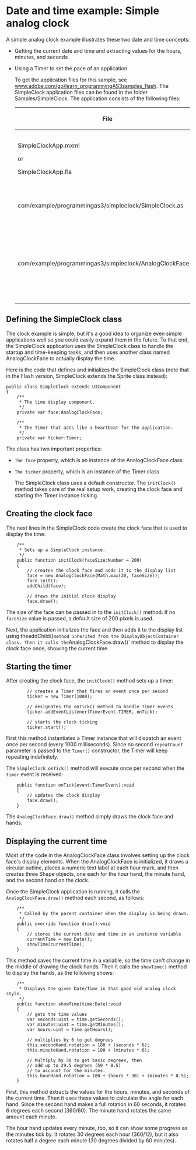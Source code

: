 # Date and time example: Simple analog clock

<div>

A simple analog clock example illustrates these two date and time concepts:

- Getting the current date and time and extracting values for the hours,
  minutes, and seconds

- Using a Timer to set the pace of an application

  To get the application files for this sample, see
  <a href="http://www.adobe.com/go/learn_programmingAS3samples_flash"
  target="_self">www.adobe.com/go/learn_programmingAS3samples_flash</a>. The
  SimpleClock application files can be found in the folder Samples/SimpleClock.
  The application consists of the following files:

  <div>

  <table>
  <colgroup>
  <col style="width: 50%" />
  <col style="width: 50%" />
  </colgroup>
  <thead>
  <tr class="header">
  <th><p>File</p></th>
  <th><p>Description</p></th>
  </tr>
  </thead>
  <tbody>
  <tr class="odd">
  <td headers="d17e637 "><p>SimpleClockApp.mxml</p>
  <p>or</p>
  <p>SimpleClockApp.fla</p></td>
  <td headers="d17e640 "><p>The main
  application file in Flash (FLA) or Flex (MXML).</p></td>
  </tr>
  <tr class="even">
  <td headers="d17e637 "><p>com/example/programmingas3/simpleclock/SimpleClock.as</p></td>
  <td headers="d17e640 "><p>The main
  application file.</p></td>
  </tr>
  <tr class="odd">
  <td headers="d17e637 "><p>com/example/programmingas3/simpleclock/AnalogClockFace.as</p></td>
  <td headers="d17e640 "><p>Draws a round
  clock face and hour, minute, and seconds hands based on the
  time.</p></td>
  </tr>
  </tbody>
  </table>

  </div>

</div>

<div>

## Defining the SimpleClock class

<div>

The clock example is simple, but it's a good idea to organize even simple
applications well so you could easily expand them in the future. To that end,
the SimpleClock application uses the SimpleClock class to handle the startup and
time-keeping tasks, and then uses another class named AnalogClockFace to
actually display the time.

Here is the code that defines and initializes the SimpleClock class (note that
in the Flash version, SimpleClock extends the Sprite class instead):

    public class SimpleClock extends UIComponent
    {
        /**
         * The time display component.
         */
        private var face:AnalogClockFace;

        /**
         * The Timer that acts like a heartbeat for the application.
         */
        private var ticker:Timer;

The class has two important properties:

- `The face` property, which is an instance of the AnalogClockFace class

- `The ticker` property, which is an instance of the Timer class

  The SimpleClock class uses a default constructor. The `initClock()` method
  takes care of the real setup work, creating the clock face and starting the
  Timer instance ticking.

</div>

</div>

<div>

## Creating the clock face

<div>

The next lines in the SimpleClock code create the clock face that is used to
display the time:

        /**
         * Sets up a SimpleClock instance.
         */
        public function initClock(faceSize:Number = 200)
        {
            // creates the clock face and adds it to the display list
            face = new AnalogClockFace(Math.max(20, faceSize));
            face.init();
            addChild(face);

            // draws the initial clock display
            face.draw();

The size of the face can be passed in to the `initClock()` method. If no
`faceSize` value is passed, a default size of 200 pixels is used.

Next, the application initializes the face and then adds it to the display list
using
theaddChild()`method inherited from the DisplayObjectContainer class. Then it calls the`AnalogClockFace.draw()`
method to display the clock face once, showing the current time.

</div>

</div>

<div>

## Starting the timer

<div>

After creating the clock face, the `initClock()` method sets up a timer:

            // creates a Timer that fires an event once per second
            ticker = new Timer(1000);

            // designates the onTick() method to handle Timer events
            ticker.addEventListener(TimerEvent.TIMER, onTick);

            // starts the clock ticking
            ticker.start();

First this method instantiates a Timer instance that will dispatch an event once
per second (every 1000 milliseconds). Since no second `repeatCount` parameter is
passed to the `Timer()` constructor, the Timer will keep repeating indefinitely.

The `SimpleClock.onTick()` method will execute once per second when the `timer`
event is received:

        public function onTick(event:TimerEvent):void
        {
            // updates the clock display
            face.draw();
        }

The `AnalogClockFace.draw()` method simply draws the clock face and hands.

</div>

</div>

<div>

## Displaying the current time

<div>

Most of the code in the AnalogClockFace class involves setting up the clock
face's display elements. When the AnalogClockFace is initialized, it draws a
circular outline, places a numeric text label at each hour mark, and then
creates three Shape objects, one each for the hour hand, the minute hand, and
the second hand on the clock.

Once the SimpleClock application is running, it calls the
`AnalogClockFace.draw()` method each second, as follows:

        /**
         * Called by the parent container when the display is being drawn.
         */
        public override function draw():void
        {
            // stores the current date and time in an instance variable
            currentTime = new Date();
            showTime(currentTime);
        }

This method saves the current time in a variable, so the time can't change in
the middle of drawing the clock hands. Then it calls the `showTime()` method to
display the hands, as the following shows:

        /**
         * Displays the given Date/Time in that good old analog clock style.
         */
        public function showTime(time:Date):void
        {
            // gets the time values
            var seconds:uint = time.getSeconds();
            var minutes:uint = time.getMinutes();
            var hours:uint = time.getHours();

            // multiplies by 6 to get degrees
            this.secondHand.rotation = 180 + (seconds * 6);
            this.minuteHand.rotation = 180 + (minutes * 6);

            // Multiply by 30 to get basic degrees, then
            // add up to 29.5 degrees (59 * 0.5)
            // to account for the minutes.
            this.hourHand.rotation = 180 + (hours * 30) + (minutes * 0.5);
        }

First, this method extracts the values for the hours, minutes, and seconds of
the current time. Then it uses these values to calculate the angle for each
hand. Since the second hand makes a full rotation in 60 seconds, it rotates 6
degrees each second (360/60). The minute hand rotates the same amount each
minute.

The hour hand updates every minute, too, so it can show some progress as the
minutes tick by. It rotates 30 degrees each hour (360/12), but it also rotates
half a degree each minute (30 degrees divided by 60 minutes).

</div>

</div>
